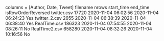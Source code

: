columns = [Author, Date, Tweet]
filename             nrows       start_time             end_time             isRowOrderReversed
twitter.csv          17720       2020-11-04 06:02:56    2020-11-04 06:24:23  Yes
twitter_2.csv         2655       2020-11-04 06:38:39    2020-11-04 06:38:40  Yes
RealTime.csv        186323       2020-11-04 07:54:55    2020-11-04 08:26:11  No
RealTime2.csv       658280       2020-11-04 08:32:26    2020-11-04 10:16:56  No



